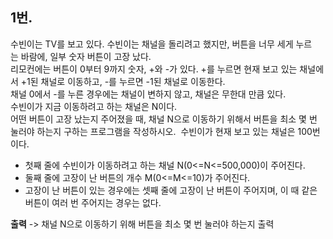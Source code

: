 ## 1번.
수빈이는 TV를 보고 있다. 수빈이는 채널을 돌리려고 했지만, 버튼을 너무 세게 누르는 바람에, 일부 숫자 버튼이 고장 났다.  
리모컨에는 버튼이 0부터 9까지 숫자, +와 -가 있다. +를 누르면 현재 보고 있는 채널에서 +1된 채널로 이동하고, -를 누르면 -1된 채널로 이동한다.  
채널 0에서 -를 누른 경우에는 채널이 변하지 않고, 채널은 무한대 만큼 있다.  
수빈이가 지금 이동하려고 하는 채널은 N이다.  
어떤 버튼이 고장 났는지 주어졌을 때, 채널 N으로 이동하기 위해서 버튼을 최소 몇 번 눌러야 하는지 구하는 프로그램을 작성하시오.  
수빈이가 현재 보고 있는 채널은 100번이다.  
  
  
* 첫째 줄에 수빈이가 이동하려고 하는 채널 N(0<=N<=500,000)이 주어진다.
* 둘째 줄에 고장이 난 버튼의 개수 M(0<=M<=10)가 주어진다.
* 고장이 난 버튼이 있는 경우에는 셋째 줄에 고장이 난 버튼이 주어지며, 이 때 같은 버튼이 여러 번 주어지는 경우는 없다.
  
**출력**
-> 채널 N으로 이동하기 위해 버튼을 최소 몇 번 눌러야 하는지 출력
  
  

